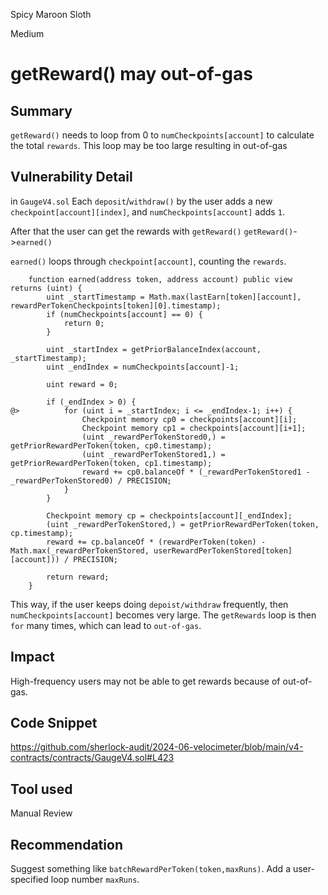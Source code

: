 Spicy Maroon Sloth

Medium

# getReward() may out-of-gas

## Summary
`getReward()` needs to loop from 0 to `numCheckpoints[account]` to calculate the total `rewards`.
This loop may be too large resulting in out-of-gas

## Vulnerability Detail
in `GaugeV4.sol`
Each `deposit`/`withdraw()` by the user adds a new `checkpoint[account][index]`, and `numCheckpoints[account]` adds `1`.

After that the user can get the rewards with `getReward()`
`getReward()`->`earned()`

`earned()` loops through `checkpoint[account]`, counting the `rewards`.

```solidity
    function earned(address token, address account) public view returns (uint) {
        uint _startTimestamp = Math.max(lastEarn[token][account], rewardPerTokenCheckpoints[token][0].timestamp);
        if (numCheckpoints[account] == 0) {
            return 0;
        }

        uint _startIndex = getPriorBalanceIndex(account, _startTimestamp);
        uint _endIndex = numCheckpoints[account]-1;

        uint reward = 0;

        if (_endIndex > 0) {
@>          for (uint i = _startIndex; i <= _endIndex-1; i++) {
                Checkpoint memory cp0 = checkpoints[account][i];
                Checkpoint memory cp1 = checkpoints[account][i+1];
                (uint _rewardPerTokenStored0,) = getPriorRewardPerToken(token, cp0.timestamp);
                (uint _rewardPerTokenStored1,) = getPriorRewardPerToken(token, cp1.timestamp);
                reward += cp0.balanceOf * (_rewardPerTokenStored1 - _rewardPerTokenStored0) / PRECISION;
            }
        }

        Checkpoint memory cp = checkpoints[account][_endIndex];
        (uint _rewardPerTokenStored,) = getPriorRewardPerToken(token, cp.timestamp);
        reward += cp.balanceOf * (rewardPerToken(token) - Math.max(_rewardPerTokenStored, userRewardPerTokenStored[token][account])) / PRECISION;

        return reward;
    }
```


This way, if the user keeps doing `depoist/withdraw` frequently, then `numCheckpoints[account]` becomes very large.
The `getRewards` loop is then `for` many times, which can lead to `out-of-gas`.

## Impact

High-frequency users may not be able to get rewards because of out-of-gas.

## Code Snippet
https://github.com/sherlock-audit/2024-06-velocimeter/blob/main/v4-contracts/contracts/GaugeV4.sol#L423
## Tool used

Manual Review

## Recommendation

Suggest something like `batchRewardPerToken(token,maxRuns)`.
Add a user-specified loop number `maxRuns`.